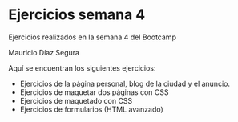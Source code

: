 # Ejercicios semana 4

Ejercicios realizados en la semana 4 del Bootcamp

Mauricio Díaz Segura

Aquí se encuentran los siguientes ejercicios:
* Ejercicios de la página personal, blog de la ciudad y el anuncio.
* Ejercicios de maquetar dos páginas con CSS
* Ejercicios de maquetado con CSS
* Ejercicios de formularios (HTML avanzado)
